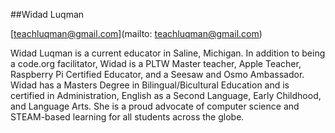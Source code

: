 ##Widad Luqman

[teachluqman@gmail.com](mailto: teachluqman@gmail.com)

Widad Luqman is a current educator in Saline, Michigan. In addition to being a code.org facilitator, Widad is a PLTW Master teacher, Apple Teacher, Raspberry Pi Certified Educator, and a Seesaw and Osmo Ambassador. Widad has a Masters Degree in Bilingual/Bicultural Education and is certified in Administration, English as a Second Language, Early Childhood, and Language Arts. She is a proud advocate of computer science and STEAM-based learning for all students across the globe.
